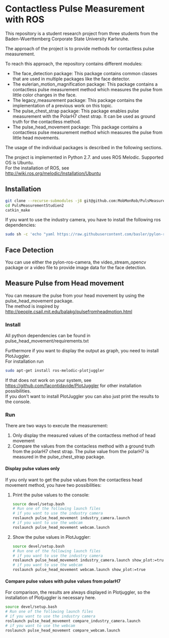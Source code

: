 # Contactless Pulse Measurement with ROS
This repository is a student research project from three students from the Baden-Wuerttemberg Corporate State University Karlsruhe.

The approach of the project is to provide methods for contactless pulse measurement.

To reach this approach, the repository contains different modules:
* The face_detection package: This package contains common classes that are used in multiple packages like the face detector.
* The eulerian_motion_magnification package: This package contains a contactless pulse measurement method which measures the pulse from little color changes in the face. 
* The legacy_measurement package: This package contains the implementation of a previous work on this topic. 
* The pulse_chest_strap package: This package enables pulse measurement with the PolarH7 chest strap. It can be used as ground truth for the contactless method.
* The pulse_head_movement package: This package contains a contactless pulse measurement method which measures the pulse from little head movements.

The usage of the individual packages is described in the following sections.

The project is implemented in Python 2.7. and uses ROS Melodic. Supported OS is Ubuntu.<br/>
For the installation of ROS, see http://wiki.ros.org/melodic/Installation/Ubuntu

## Installation

```sh
git clone --recurse-submodules -j8 git@github.com:MobMonRob/PulsMeasurementStudien2.git
cd PulsMeasurementStudien2
catkin_make
```

If you want to use the industry camera, you have to install the following ros dependencies:

```sh
sudo sh -c 'echo "yaml https://raw.githubusercontent.com/basler/pylon-ros-camera/master/pylon_camera/rosdep/pylon_sdk.yaml" > /etc/ros/rosdep/sources.list.d/30-pylon_camera.list' && rosdep update && sudo rosdep install --from-paths . --ignore-src --rosdistro=$ROS_DISTRO -y
```

## Face Detection

You can use either the pylon-ros-camera, the video_stream_opencv package or a video file to provide image data for the face detection.

## Measure Pulse from Head movement

You can measure the pulse from your head movement by using the pulse_head_movement package.<br/>
The method is inspired by http://people.csail.mit.edu/balakg/pulsefromheadmotion.html

### Install
All python dependencies can be found in pulse_head_movement/requirements.txt

Furthermore if you want to display the output as graph, you need to install PlotJuggler.<br/>
For installation run 
```sh
sudo apt-get install ros-melodic-plotjuggler
```
If that does not work on your system, see https://github.com/facontidavide/PlotJuggler for other installation possibilities.<br/>
If you don't want  to install PlotJuggler you can also just print the results to the console.
### Run
There are two ways to execute the measurement:
1. Only display the measured values of the contactless method of head movement
2. Compare the values from the contacless method with a ground truth from the polarH7 chest strap. 
The pulse value from the polarH7 is measured in the pulse_chest_strap package.
#### Display pulse values only 
If you only want to get the pulse values from the contactless head movement method, you have two possibilities:
1. Print the pulse values to the console:
    ```sh
    source devel/setup.bash
    # Run one of the following launch files
    # if you want to use the industry camera
    roslaunch pulse_head_movement industry_camera.launch
    # if you want to use the webcam
    roslaunch pulse_head_movement webcam.launch
    ```
2. Show the pulse values in PlotJuggler:
    ```sh
    source devel/setup.bash
    # Run one of the following launch files
    # if you want to use the industry camera 
    roslaunch pulse_head_movement industry_camera.launch show_plot:=true
    # if you want to use the webcam
    roslaunch pulse_head_movement webcam.launch show_plot:=true
    ```
#### Compare pulse values with pulse values from polarH7
For comparison, the results are always displayed in Plotjuggler, so the installation of Plotjuggler is necessary here.
```sh
source devel/setup.bash
# Run one of the following launch files
# if you want to use the industry camera
roslaunch pulse_head_movement compare_industry_camera.launch
# if you want to use the webcam
roslaunch pulse_head_movement compare_webcam.launch
```


